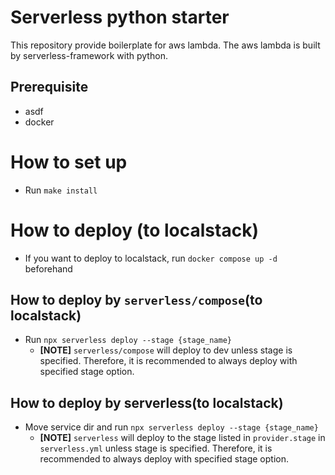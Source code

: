 # Serverless python starter

This repository provide boilerplate for aws lambda.
The aws lambda is built by serverless-framework with python.

## Prerequisite

- asdf
- docker

# How to set up

- Run `make install`

# How to deploy (to localstack)

- If you want to deploy to localstack, run `docker compose up -d` beforehand

## How to deploy by `serverless/compose`(to localstack)

- Run `npx serverless deploy --stage {stage_name}`
    - **[NOTE]** `serverless/compose` will deploy to dev unless stage is specified. Therefore, it is recommended to
      always deploy with specified stage option.

## How to deploy by serverless(to localstack)

- Move service dir and run `npx serverless deploy --stage {stage_name}`
    - **[NOTE]** `serverless` will deploy to the stage listed in `provider.stage` in `serverless.yml` unless stage is
      specified. Therefore, it is recommended to always deploy with specified stage option.
